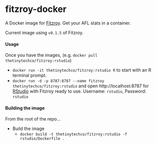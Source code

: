# fitzroy-docker

A Docker image for [Fitzroy](https://github.com/jimmyday12/fitzRoy).  Get your AFL stats in a container.

Current image using `v0.1.5` of Fitzroy.

#### Usage
 
Once you have the images, (e.g. `docker pull thetinytechco/fitzroy:rstudio`)

* `docker run -it thetinytechco/fitzroy:rstudio R` to start with an R terminal prompt.
* `docker run -d -p 8787:8787 --name fitzroy thetinytechco/fitzroy:rstudio` and open http://localhost:8787 for [RStudio](https://www.rstudio.com/) with Fitzroy ready to use. Username: `rstudio`, Password: `rstudio`

#### Building the image

From the root of the repo...

* Build the image
    * `docker build -t thetinytechco/fitzroy:rstudio -f rstudio/Dockerfile .`
